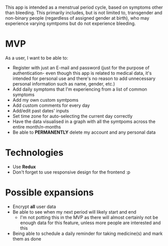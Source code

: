 This app is intended as a menstrual period cycle, based on symptoms other than bleeding. This primarily includes, but is not limited to, transgender and non-binary people (regardless of assigned gender at birth), who may experience varying symtpoms but do not experience bleeding.

# MVP
As a user, I want to be able to:
- Register with just an E-mail and password (just for the purpose of authentication- even though this app is related to medical data, it's intended for personal use and there's no reason to add unnecessary personal information such as name, gender, etc.)
- Add daily symptoms that I'm experiencing from a list of common symptoms
- Add my own custom symtpoms
- Add custom comments for every day
- Add/edit past dates' inputs
- Set time zone for auto-selecting the current day correctly
- Have the data visualised in a graph with all the symtpoms across the entire month/*n*-months
- Be able to **PERMANENTLY** delete my account and any personal data

# Technologies
- Use **Redux**
- Don't forget to use responsive design for the frontend :p

# Possible expansions
- Encrypt **all** user data
- Be able to see when my next period will likely start and end
  - I'm not potting this in the MVP as there will almost certainly not be enough data for this feature, unless more people are interested and this 
- Being able to schedule a daily reminder for taking medicine(s) and mark them as done
